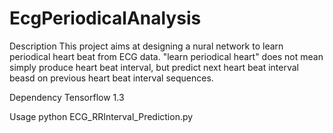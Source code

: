 # EcgPeriodicalAnalysis
Description
This project aims at designing a nural network to learn periodical heart beat from ECG data. "learn periodical heart" does not mean simply produce heart beat interval, but predict next heart beat interval beasd on previous heart beat interval sequences. 

Dependency
Tensorflow 1.3

Usage
python ECG_RRInterval_Prediction.py